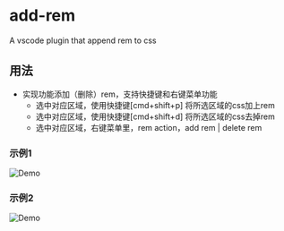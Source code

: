 
# add-rem

A vscode plugin that append rem to css


## 用法

- 实现功能添加（删除）rem，支持快捷键和右键菜单功能
   - 选中对应区域，使用快捷键[cmd+shift+p] 将所选区域的css加上rem
   - 选中对应区域，使用快捷键[cmd+shift+d] 将所选区域的css去掉rem
   - 选中对应区域，右键菜单里，rem action，add rem | delete rem

### 示例1
![Demo](https://github.com/z-ti/add-rem/tree/main/images/screenshot1.gif)

### 示例2
![Demo](https://github.com/z-ti/add-rem/tree/main/images/screenshot2.gif)